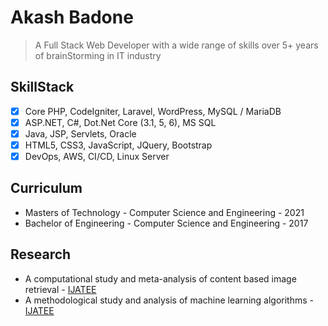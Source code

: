 #  Akash Badone
> A Full Stack Web Developer with a wide range of skills over 5+ years of brainStorming in IT industry

## SkillStack
- [x] Core PHP, CodeIgniter, Laravel, WordPress, MySQL / MariaDB
- [x] ASP.NET, C#, Dot.Net Core (3.1, 5, 6), MS SQL
- [x] Java, JSP, Servlets, Oracle
- [x] HTML5, CSS3, JavaScript, JQuery, Bootstrap
- [x] DevOps, AWS, CI/CD, Linux Server

## Curriculum
- Masters of Technology   - Computer Science and Engineering - 2021
- Bachelor of Engineering - Computer Science and Engineering - 2017

## Research
- A computational study and meta-analysis of content based image retrieval - [IJATEE](https://accentsjournals.org/paperInfo.php?journalPaperId=1116&countPaper=631)
- A methodological study and analysis of machine learning algorithms - [IJATEE](https://accentsjournals.org/paperInfo.php?journalPaperId=1119&countPaper=764)
